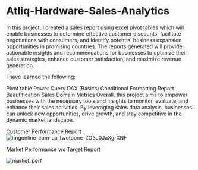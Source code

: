 # Atliq-Hardware-Sales-Analytics

In this project, I created a sales report using excel pivot tables which will enable businesses to determine effective customer discounts, facilitate negotiations with consumers, and identify potential business expansion opportunities in promising countries. The reports generated will provide actionable insights and recommendations for businesses to optimize their sales strategies, enhance customer satisfaction, and maximize revenue generation.

I have learned the following:

Pivot table
Power Query
DAX (Basics)
Conditional Formatting
Report Beautification
Sales Domain Metrics
Overall, this project aims to empower businesses with the necessary tools and insights to monitor, evaluate, and enhance their sales activities. By leveraging sales data analysis, businesses can unlock new opportunities, drive growth, and stay competitive in the dynamic market landscape.

Customer Performance Report
![imgonline-com-ua-twotoone-ZO3J0JaXgrXNF](https://github.com/ankitpant97/Excel-Sales-Analytics/assets/152053095/1f376fb2-f1b7-4282-888a-2127475e0e1d)


Market Performance v/s Target Report

![market_perf](https://github.com/ankitpant97/Excel-Sales-Analytics/assets/152053095/162b80f7-a332-4580-8b56-13d615ec07da)
